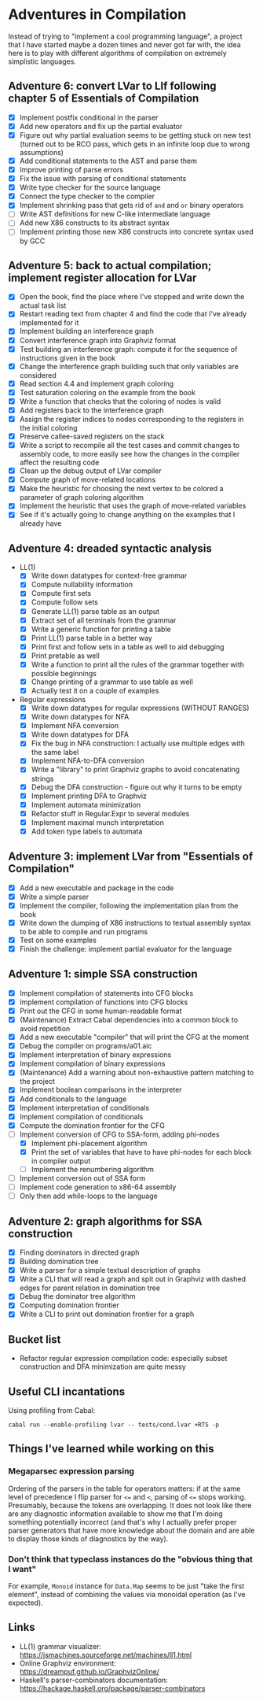 # Adventures in Compilation

Instead of trying to "implement a cool programming language", a project that I have started maybe a dozen times and never got far with, the idea here is to play with different algorithms of compilation on extremely simplistic languages.

## Adventure 6: convert LVar to LIf following chapter 5 of Essentials of Compilation

- [x] Implement postfix conditional in the parser
- [x] Add new operators and fix up the partial evaluator
- [x] Figure out why partial evaluation seems to be getting stuck on new test (turned out to be RCO pass, which gets in an infinite loop due to wrong assumptions)
- [x] Add conditional statements to the AST and parse them
- [x] Improve printing of parse errors
- [x] Fix the issue with parsing of conditional statements
- [x] Write type checker for the source language
- [x] Connect the type checker to the compiler
- [x] Implement shrinking pass that gets rid of `and` and `or` binary operators
- [ ] Write AST definitions for new C-like intermediate language
- [ ] Add new X86 constructs to its abstract syntax
- [ ] Implement printing those new X86 constructs into concrete syntax used by GCC

## Adventure 5: back to actual compilation; implement register allocation for LVar

- [x] Open the book, find the place where I've stopped and write down the actual task list
- [x] Restart reading text from chapter 4 and find the code that I've already implemented for it
- [x] Implement building an interference graph
- [x] Convert interference graph into Graphviz format
- [x] Test building an interference graph: compute it for the sequence of instructions given in the book
- [x] Change the interference graph building such that only variables are considered
- [x] Read section 4.4 and implement graph coloring
- [x] Test saturation coloring on the example from the book
- [x] Write a function that checks that the coloring of nodes is valid
- [x] Add registers back to the interference graph
- [x] Assign the register indices to nodes corresponding to the registers in the initial coloring
- [x] Preserve callee-saved registers on the stack
- [x] Write a script to recompile all the test cases and commit changes to assembly code, to more easily see how the changes in the compiler affect the resulting code
- [x] Clean up the debug output of LVar compiler
- [x] Compute graph of move-related locations
- [x] Make the heuristic for choosing the next vertex to be colored a parameter of graph coloring algorithm
- [x] Implement the heuristic that uses the graph of move-related variables
- [x] See if it's actually going to change anything on the examples that I already have

## Adventure 4: dreaded syntactic analysis

- LL(1)
  - [x] Write down datatypes for context-free grammar
  - [x] Compute nullability information
  - [x] Compute first sets
  - [x] Compute follow sets
  - [x] Generate LL(1) parse table as an output
  - [x] Extract set of all terminals from the grammar
  - [x] Write a generic function for printing a table
  - [x] Print LL(1) parse table in a better way
  - [x] Print first and follow sets in a table as well to aid debugging
  - [x] Print pretable as well
  - [x] Write a function to print all the rules of the grammar together with possible beginnings
  - [x] Change printing of a grammar to use table as well
  - [x] Actually test it on a couple of examples
- Regular expressions
  - [x] Write down datatypes for regular expressions (WITHOUT RANGES)
  - [x] Write down datatypes for NFA
  - [x] Implement NFA conversion
  - [x] Write down datatypes for DFA
  - [x] Fix the bug in NFA construction: I actually use multiple edges with the same label
  - [x] Implement NFA-to-DFA conversion
  - [x] Write a "library" to print Graphviz graphs to avoid concatenating strings
  - [x] Debug the DFA construction - figure out why it turns to be empty
  - [x] Implement printing DFA to Graphviz
  - [x] Implement automata minimization
  - [x] Refactor stuff in Regular.Expr to several modules
  - [x] Implement maximal munch interpretation
  - [x] Add token type labels to automata

## Adventure 3: implement LVar from "Essentials of Compilation"

- [x] Add a new executable and package in the code
- [x] Write a simple parser
- [x] Implement the compiler, following the implementation plan from the book
- [x] Write down the dumping of X86 instructions to textual assembly syntax to be able to compile and run programs
- [x] Test on some examples
- [x] Finish the challenge: implement partial evaluator for the language

## Adventure 1: simple SSA construction

- [x] Implement compilation of statements into CFG blocks
- [x] Implement compilation of functions into CFG blocks
- [x] Print out the CFG in some human-readable format
- [x] (Maintenance) Extract Cabal dependencies into a common block to avoid repetition
- [x] Add a new executable "compiler" that will print the CFG at the moment
- [x] Debug the compiler on programs/a01.aic
- [x] Implement interpretation of binary expressions
- [x] Implement compilation of binary expressions
- [x] (Maintenance) Add a warning about non-exhaustive pattern matching to the project
- [x] Implement boolean comparisons in the interpreter
- [x] Add conditionals to the language
- [x] Implement interpretation of conditionals
- [x] Implement compilation of conditionals
- [x] Compute the domination frontier for the CFG
- [ ] Implement conversion of CFG to SSA-form, adding phi-nodes
  - [x] Implement phi-placement algorithm
  - [x] Print the set of variables that have to have phi-nodes for each block in compiler output
  - [ ] Implement the renumbering algorithm
- [ ] Implement conversion out of SSA form
- [ ] Implement code generation to x86-64 assembly
- [ ] Only then add while-loops to the language

## Adventure 2: graph algorithms for SSA construction

- [x] Finding dominators in directed graph
- [x] Building domination tree
- [x] Write a parser for a simple textual description of graphs
- [x] Write a CLI that will read a graph and spit out in Graphviz with dashed edges for parent relation in domination tree
- [x] Debug the dominator tree algorithm
- [x] Computing domination frontier
- [x] Write a CLI to print out domination frontier for a graph

## Bucket list

- Refactor regular expression compilation code: especially subset construction and DFA minimization are quite messy

## Useful CLI incantations

Using profiling from Cabal:

```
cabal run --enable-profiling lvar -- tests/cond.lvar +RTS -p
```

## Things I've learned while working on this

### Megaparsec expression parsing

Ordering of the parsers in the table for operators matters: if at the same level of precedence I flip parser for `<=` and `<`, parsing of `<=` stops working. Presumably, because the tokens are overlapping. It does not look like there are any diagnostic information available to show me that I'm doing something potentially incorrect (and that's why I actually prefer proper parser generators that have more knowledge about the domain and are able to display those kinds of diagnostics by the way).

### Don't think that typeclass instances do the "obvious thing that I want"

For example, `Monoid` instance for `Data.Map` seems to be just "take the first element", instead of combining the values via monoidal operation (as I've expected).

## Links

* LL(1) grammar visualizer: https://jsmachines.sourceforge.net/machines/ll1.html
* Online Graphviz environment: https://dreampuf.github.io/GraphvizOnline/
* Haskell's parser-combinators documentation: https://hackage.haskell.org/package/parser-combinators

